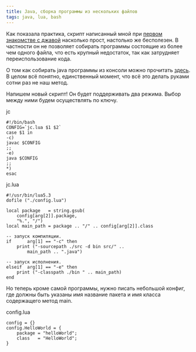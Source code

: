 ```yaml
---
title: Java, сборка программы из нескольких файлов
tags: java, lua, bash
---
```

Как показала практика, скрипт написанный мной при
[первом знакомстве с джавой](https://vojiranto.github.io/posts/2017-05-29-java_Hello_world.html) насколько прост, настолько
же бесполезен. В частности он не позволяет собирать
программы состоящие из более чем одного файла, что есть
крупный недостаток, так как затрудняет переиспользование кода.

О том как собирать java программы из консоли можно
прочитать <a href="https://habrahabr.ru/post/125210/" target="_blank">здесь</a>.
В целом всё понятно, единственный момент, что всё это
делать руками сотни раз не наш метод.

Напишем новый скрипт! Он будет поддерживать два режима.
Выбор между ними будем осуществлять по ключу.

jc


```
#!/bin/bash
CONFIG=`jc.lua $1 $2`
case $1 in
-c)
javac $CONFIG
;;
-e)
java $CONFIG
;;
*)
esac
```

jc.lua


```
#!/usr/bin/lua5.3
dofile ("./config.lua")

local package   = string.gsub(
    config[arg[2]].package,
    "%.", "/")
local main_path = package .. "/" .. config[arg[2]].class

-- запуск компиляции.
if      arg[1] == "-c" then
    print ("-sourcepath ./src -d bin src/" .. 
        main_path .. ".java")

-- запуск исполнения.
elseif  arg[1] == "-e" then
	print ("-classpath ./bin " .. main_path)
end
```

Но теперь кроме самой программы, нужно писать небольшой
конфиг, где должны быть указаны имя название пакета и
имя класса содержащего метод main.

config.lua

```
config = {}
config.HelloWorld = {
    package = "helloWorld";
    class   = "HelloWorld";
}
```
